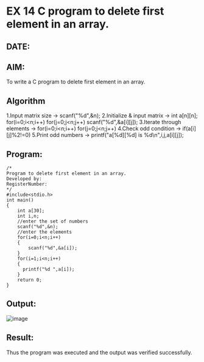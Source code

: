 # EX 14 C program to delete first element in an array.
## DATE:
## AIM:
To write a C program to delete first element in an array.

## Algorithm
1.Input matrix size → scanf("%d",&n);
2.Initialize & input matrix → int a[n][n]; for(i=0;i<n;i++) for(j=0;j<n;j++) scanf("%d",&a[i][j]);
3.Iterate through elements → for(i=0;i<n;i++) for(j=0;j<n;j++)
4.Check odd condition → if(a[i][j]%2!=0)
5.Print odd numbers → printf("a[%d][%d] is %d\\n",i,j,a[i][j]);  

## Program:
```
/*
Program to delete first element in an array.
Developed by: 
RegisterNumber:  
*/
#include<stdio.h>
int main()
{
    int a[30];
    int i,n;
    //enter the set of numbers
    scanf("%d",&n);
    //enter the elements
    for(i=0;i<n;i++)
    {
        scanf("%d",&a[i]);
    }
    for(i=1;i<n;i++)
    {
      printf("%d ",a[i]);  
    }
    return 0;
}
```

## Output:
![image](https://github.com/user-attachments/assets/4b6de791-b1e5-43a6-9611-400c8607d6d3)



## Result:
Thus the program was executed and the output was verified successfully.
